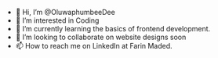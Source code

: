 - 👋 Hi, I’m @OluwaphumbeeDee
- 👀 I’m interested in Coding
- 🌱 I’m currently learning the basics of frontend development.
- 💞️ I’m looking to collaborate on website designs soon
- 📫 How to reach me on LinkedIn at Farin Maded.

<!---
OluwaphumbeeDee/OluwaphumbeeDee is a ✨ special ✨ repository because its `README.md` (this file) appears on your GitHub profile.
You can click the Preview link to take a look at your changes.
--->
